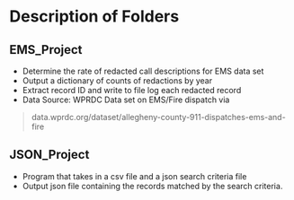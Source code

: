 # Description of Folders

## EMS_Project
- Determine the rate of redacted call descriptions for EMS data set
- Output a dictionary of counts of redactions by year
- Extract record ID and write to file log each redacted record
- Data Source: WPRDC Data set on EMS/Fire dispatch via 
> data.wprdc.org/dataset/allegheny-county-911-dispatches-ems-and-fire

## JSON_Project

- Program that takes in a csv file and a json search criteria file 
- Output json file containing the records matched by the search criteria.
